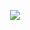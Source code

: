 <p align="center">
  <a href="https://github.com/DenverCoder1/readme-typing-svg"><img src="https://readme-typing-svg.herokuapp.com?size=19&color=13F700&width=560&lines=Ocultar+archivos+secretos+en+una+pista+de+audio+o+imagen"></a>
</p>

<h1 align="center"></h1>
